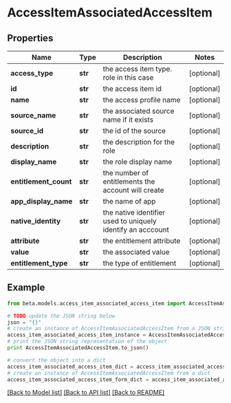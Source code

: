 # AccessItemAssociatedAccessItem


## Properties
Name | Type | Description | Notes
------------ | ------------- | ------------- | -------------
**access_type** | **str** | the access item type. role in this case | [optional] 
**id** | **str** | the access item id | [optional] 
**name** | **str** | the access profile name | [optional] 
**source_name** | **str** | the associated source name if it exists | [optional] 
**source_id** | **str** | the id of the source | [optional] 
**description** | **str** | the description for the role | [optional] 
**display_name** | **str** | the role display name | [optional] 
**entitlement_count** | **str** | the number of entitlements the account will create | [optional] 
**app_display_name** | **str** | the name of app | [optional] 
**native_identity** | **str** | the native identifier used to uniquely identify an acccount | [optional] 
**attribute** | **str** | the entitlement attribute | [optional] 
**value** | **str** | the associated value | [optional] 
**entitlement_type** | **str** | the type of entitlement | [optional] 

## Example

```python
from beta.models.access_item_associated_access_item import AccessItemAssociatedAccessItem

# TODO update the JSON string below
json = "{}"
# create an instance of AccessItemAssociatedAccessItem from a JSON string
access_item_associated_access_item_instance = AccessItemAssociatedAccessItem.from_json(json)
# print the JSON string representation of the object
print AccessItemAssociatedAccessItem.to_json()

# convert the object into a dict
access_item_associated_access_item_dict = access_item_associated_access_item_instance.to_dict()
# create an instance of AccessItemAssociatedAccessItem from a dict
access_item_associated_access_item_form_dict = access_item_associated_access_item.from_dict(access_item_associated_access_item_dict)
```
[[Back to Model list]](../README.md#documentation-for-models) [[Back to API list]](../README.md#documentation-for-api-endpoints) [[Back to README]](../README.md)


